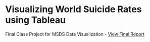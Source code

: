 # Visualizing World Suicide Rates using Tableau
Final Class Project for MSDS Data Visualization - [View Final Report](https://github.com/skhaniyur/world-suicides-dataviz/blob/master/final.pdf)
